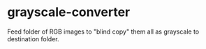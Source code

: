 # grayscale-converter
Feed folder of RGB images to "blind copy" them all as grayscale to destination folder.

